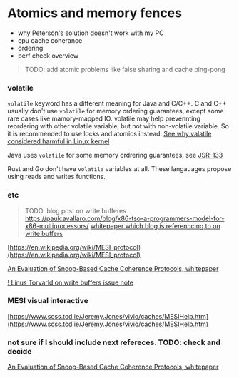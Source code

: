# Atomics and memory fences

- why Peterson's solution doesn't work with my PC
- cpu cache coherance
- ordering
- perf check overview


> TODO: add atomic problems like false sharing and cache ping-pong


### volatile

`volatile` keyword has a different meaning for Java and C/C++.
C and C++ usually don't use `volatile` for memory ordering guarantees, except some rare cases like mamory-mapped IO.
volatile may help prevennting reordering with other volatile variable, but not with non-volatile variable.
So it is recommended to use locks and atomics instead. 
[See why valatile considered harmful in Linux kernel](https://www.kernel.org/doc/html/latest/process/volatile-considered-harmful.html)

Java uses `volatile` for some memory ordrering guarantees, see [JSR-133](https://download.oracle.com/otndocs/jcp/memory_model-1.0-pfd-spec-oth-JSpec/)

Rust and Go don't have `volatile` variables at all. These langauages propose using reads and writes functions.



### etc

> TODO: blog post on write bufferes https://paulcavallaro.com/blog/x86-tso-a-programmers-model-for-x86-multiprocessors/
> [whitepaper which blog is referenncing to on write buffers](https://www.cl.cam.ac.uk/~pes20/weakmemory/cacm.pdf)


[https://en.wikipedia.org/wiki/MESI_protocol](https://en.wikipedia.org/wiki/MESI_protocol)


[An Evaluation of Snoop-Based Cache Coherence Protocols, whitepaper](http://hps.ece.utexas.edu/people/suleman/class_projects/pca_report.pdf)


[! Linus Torvarld on write buffers issue note](https://yarchive.net/comp/linux/store_buffer.html)


### MESI visual interactive 

[https://www.scss.tcd.ie/Jeremy.Jones/vivio/caches/MESIHelp.htm](https://www.scss.tcd.ie/Jeremy.Jones/vivio/caches/MESIHelp.htm)

### not sure if I should include next refereces. TODO: check and decide

[An Evaluation of Snoop-Based Cache Coherence Protocols, whitepaper](http://hps.ece.utexas.edu/people/suleman/class_projects/pca_report.pdf)
